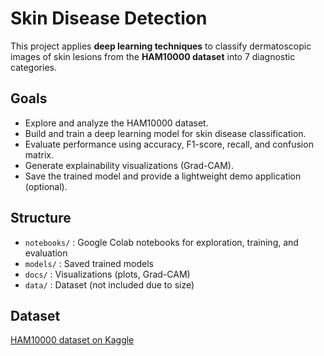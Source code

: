 # Skin Disease Detection

This project applies **deep learning techniques** to classify dermatoscopic images of skin lesions from the **HAM10000 dataset** into 7 diagnostic categories.  

## Goals
- Explore and analyze the HAM10000 dataset.
- Build and train a deep learning model for skin disease classification.
- Evaluate performance using accuracy, F1-score, recall, and confusion matrix.
- Generate explainability visualizations (Grad-CAM).
- Save the trained model and provide a lightweight demo application (optional).

## Structure
- `notebooks/` : Google Colab notebooks for exploration, training, and evaluation  
- `models/` : Saved trained models  
- `docs/` : Visualizations (plots, Grad-CAM)  
- `data/` : Dataset (not included due to size)  

## Dataset
[HAM10000 dataset on Kaggle](https://www.kaggle.com/kmader/skin-cancer-mnist-ham10000)
